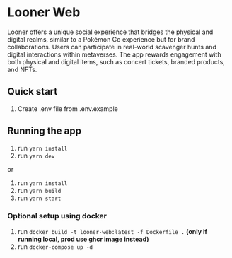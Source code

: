 # Looner Web

Looner offers a unique social experience that bridges the physical and digital realms, similar to a Pokémon Go experience but for brand collaborations. Users can participate in real-world scavenger hunts and digital interactions within metaverses. The app rewards engagement with both physical and digital items, such as concert tickets, branded products, and NFTs.

## Quick start

1. Create .env file from .env.example

## Running the app

1. run `yarn install`
2. run `yarn dev`

or

1. run `yarn install`
2. run `yarn build`
3. run `yarn start`

### Optional setup using docker

1. run `docker build -t looner-web:latest -f Dockerfile .` **(only if running local, prod use ghcr image instead)**
1. run `docker-compose up -d`
